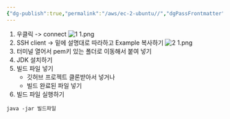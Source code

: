 ```yaml
---
{"dg-publish":true,"permalink":"/aws/ec-2-ubuntu//","dgPassFrontmatter":true,"noteIcon":""}
---
```



1. 우클릭 -> connect
	![1 1.png](/img/user/images/1%201.png)
2. SSH client -> 밑에 설명대로 따라하고 Example 복사하기
	![2 1.png](/img/user/images/2%201.png)
3. 터미널 열어서 pem키 있는 폴더로 이동해서 붙여 넣기
4. JDK 설치하기
5. 빌드 파일 넣기
	- 깃허브 프로젝트 클론받아서 넣거나 
	- 빌드 완료된 파일 넣기
6. 빌드 파일 실행하기 
```SHELL
java -jar 빌드파일
```
